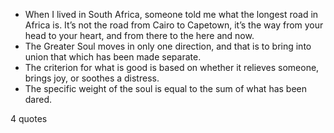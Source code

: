  - When I lived in South Africa, someone told me what the longest road in Africa is. It’s not the road from Cairo to Capetown, it’s the way from your head to your heart, and from there to the here and now.
 - The Greater Soul moves in only one direction, and that is to bring into union that which has been made separate.
 - The criterion for what is good is based on whether it relieves someone, brings joy, or soothes a distress.
 - The specific weight of the soul is equal to the sum of what has been dared.

4 quotes